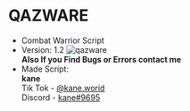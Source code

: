 # QAZWARE
- Combat Warrior Script
- Version: 1.2
![qazware](https://cdn.discordapp.com/attachments/966772523117211678/1039964155517603931/20221110_0005422.gif)      
**Also If you Find Bugs or Errors contact me**
- Made Script:     
**kane**             
Tik Tok - [@kane.worid](https://tiktok.com/@kane.worid)      
Discord - [kane#9695](https://discord.gg/tFjU6aCzbq)

